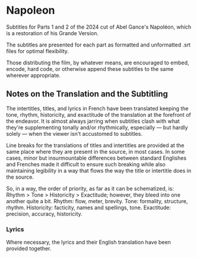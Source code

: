 # Napoleon
Subtitles for Parts 1 and 2 of the 2024 cut of Abel Gance's Napoléon, which is a restoration of his Grande Version.

The subtitles are presented for each part as formatted and unformatted .srt files for optimal flexibility.

Those distributing the film, by whatever means, are encouraged to embed, encode, hard code, or otherwise append these subtitles to the same wherever appropriate.

## Notes on the Translation and the Subtitling
The intertitles, titles, and lyrics in French have been translated keeping the tone, rhythm, historicity, and exactitude of the translation at the forefront of the endeavor.
It is almost always jarring when subtitles clash with what they're supplementing tonally and/or rhythmically, especially — but hardly solely — when the viewer isn't accustomed to subtitles.

Line breaks for the translations of titles and intertitles are provided at the same place where they are present in the source, in most cases. In some cases, minor but insurmountable differences between standard Englishes and Frenches made it difficult to ensure such breaking while also maintaining legibility in a way that flows the way the title or intertitle does in the source.

So, in a way, the order of priority, as far as it can be schematized, is: Rhythm > Tone > Historicity > Exactitude; however, they bleed into one another quite a bit.
Rhythm: flow, meter, brevity.
Tone: formality, structure, rhythm.
Historicity: facticity, names and spellings, tone.
Exactitude: precision, accuracy, historicity.

### Lyrics
Where necessary, the lyrics and their English translation have been provided together.
